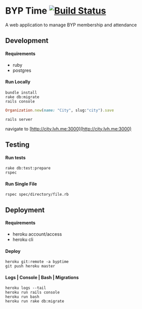# BYP Time [![Build Status](https://travis-ci.org/byp100/bypTime.svg?branch=master)](https://travis-ci.org/byp100/bypTime)
A web application to manage BYP membership and attendance

## Development
#### Requirements
- ruby
- postgres

#### Run Locally
```
bundle install
rake db:migrate
rails console
```
```ruby
Organization.new(name: "City", slug:"city").save
```
```
rails server
```
navigate to [http://city.lvh.me:3000](http://city.lvh.me:3000)


## Testing
#### Run tests
```
rake db:test:prepare
rspec
```

#### Run Single File
```
rspec spec/directory/file.rb
```

## Deployment
#### Requirements
- heroku account/access
- heroku cli

#### Deploy
```
heroku git:remote -a byptime
git push heroku master
```

#### Logs | Console | Bash | Migrations
```
heroku logs --tail
heroku run rails console
heroku run bash
heroku run rake db:migrate
```
